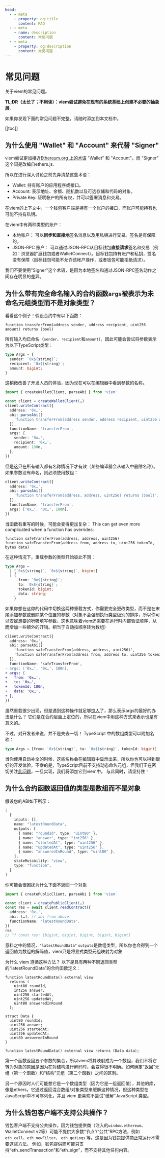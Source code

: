 ```yaml
---
head:
  - - meta
    - property: og:title
      content: FAQ
  - - meta
    - name: description
      content: 常见问题
  - - meta
    - property: og:description
      content: 常见问题
---
```


# 常见问题

关于viem的常见问题。

**TL;DR（太长了；不用读）：viem尝试避免在现有的系统基础上创建不必要的抽象层.**

如果你发现下面的常见问题不完整，请随时添加到本文档中。

[[toc]]

## 为什么使用 "Wallet" 和 "Account" 来代替 "Signer"

viem尝试更加接近[Ethereum.org 上的术语](https://ethereum.org/en/glossary/) "Wallet" 和 "Account"。而 "Signer" 这个词是改编自ethers.js.

所以在进行深入讨论之前先弄清楚这些术语：

- Wallet: 持有账户的应用程序或接口。
- Account: 表示地址、余额、随机数以及可选存储和代码的对象。
- Private Key: 证明帐户的所有权，并可以签署消息和交易。

在viem的上下文中，一个钱包客户端是持有一个账户的接口，而账户可能持有也可能不持有私钥。

在viem中有两种类型的账户：
- 本地账户： 可以**同步和直接地**签名消息以及用私钥进行交易。签名是有保障的。
- JSON-RPC 账户： 可以通过JSON-RPC从目标钱包**直接请求**签名和交易（例如：浏览器扩展钱包或者WalletConnect）。目标钱包持有账户和私钥，签名没有保障（目标钱包可能不允许该帐户操作，或者钱包可能拒绝请求）。

我们不要使用"Signer"这个术语，是因为本地签名和通过JSON-RPC签名动作之间存在明显的差异。

## 为什么带有完全命名输入的合约函数`args`被表示为未命名元组类型而不是对象类型？

看看这个例子！假设合约中有以下函数：

```sol
function transferFrom(address sender, address recipient, uint256 amount) returns (bool)
```
所有输入均已命名（`sender`、`recipient`和`amount`），因此可能会尝试将参数表示为以下TypeScript类型：

```ts
type Args = {
  sender: `0x${string}`;
  recipient: `0x${string}`;
  amount: bigint;
}
```
这稍微改善了开发人员的体验，因为现在可以在编辑器中看到参数的名称。

```ts
import { createWalletClient, parseAbi } from 'viem'

const client = createWalletClient(…)
client.writeContract({
  address: '0x…',
  abi: parseAbi([
    'function transferFrom(address sender, address recipient, uint256 amount) returns (bool)',
  ]),
  functionName: 'transferFrom',
  args: {
    sender: '0x…',
    recipient: '0x…',
    amount: 100n,
  },
})
```
但是这只在所有输入都有名称情况下才有效（某些编译器会从输入中删除名称）。 如果参数没有命名，则必须使用数组：

```ts
client.writeContract({
  address: '0x…',
  abi: parseAbi([
    'function transferFrom(address, address, uint256) returns (bool)',
  ]),
  functionName: 'transferFrom',
  args: ['0x…', '0x…', 100n],
})
```
当函数有重写的时候，可能会变得更加复杂：
This can get even more complicated when a function has overrides:

```sol
function safeTransferFrom(address, address, uint256)
function safeTransferFrom(address from, address to, uint256 tokenId, bytes data)
```
在这种情况下，重载参数的类型开始彼此不同：

```ts
type Args =
  | [`0x${string}`, `0x${string}`, bigint]
  | {
      from: `0x${string}`;
      to: `0x${string}`;
      tokenId: bigint;
      data: string;
    }
```
如果你想在这你的代码中切换这两种重载方式，你需要完全更改类型，而不是在末尾添加参数或删除某个位置的参数（对象不会强制执行类型级别的排序，所以你可以安妮想要的吮吸填写参数。这也意味着viem还需要在运行时内部验证顺序，从而增加一些额外的开销。相当于自动按顺序转为数组）

```diff
client.writeContract({
  address: '0x…',
  abi: parseAbi([
    'function safeTransferFrom(address, address, uint256)',
    'function safeTransferFrom(address from, address to, uint256 tokenId, bytes data)',
  ]),
  functionName: 'safeTransferFrom',
- args: ['0x…', '0x…', 100n],
+ args: {
+   from: '0x…',
+   to: '0x…',
+   tokenId: 100n,
+   data: '0x…',
+ },
})
```

虽然重载很少出现，但是遇到这种操作就足够[惊人](https://en.wikipedia.org/wiki/Principle_of_least_astonishment)了，那么表示args的最好的办法是什么？ 它们是在合约层面上定位的，所以在viem中用这种方式来表示也是有意义的。

不过，对开发者来说，并不是失去一切！ TypeScript 中的数组类型可以附加名称：

```ts
type Args = [from: `0x${string}`, to: `0x${string}`, tokenId: bigint]
```
当你使用自动补全的时候，这些名称会在编辑器中显示出来，所以你也可以得到很好的开发体验。不幸的是，TypeScript目前不支持动态命名元组，但我们正在密切关注[此问题](https://github.com/microsoft/TypeScript/issues/44939)，一旦实现，我们将添加它到viem中。 与此同时，请坚持住！

## 为什么合约函数返回值的类型是数组而不是对象

假设您的ABI如下所示：

```ts
[
  {
    inputs: [],
    name: "latestRoundData",
    outputs: [
      { name: "roundId", type: "uint80" },
      { name: "answer", type: "int256" },
      { name: "startedAt", type: "uint256" },
      { name: "updatedAt", type: "uint256" },
      { name: "answeredInRound", type: "uint80" },
    ],
    stateMutability: "view",
    type: "function",
  }
]
```
你可能会很困扰为什么下面不返回一个对象

```ts
import { createPublicClient, parseAbi } from 'viem'

const client = createPublicClient(…)
const res = await client.readContract({
  address: '0x…',
  abi: […], // abi from above
  functionName: 'latestRoundData',
})
res
// ^? const res: [bigint, bigint, bigint, bigint, bigint]
```

意料之中的情况，`"latestRoundData"` `outputs`是数组类型，所以你也会得到一个返回值为数组的解码值，viem只是将显式类型元组映射为对象

为什么 viem 遵循这种方法？ 以下是具有两种不同返回类型的“latestRoundData”的合约函数定义：

```sol
function latestRoundData() external view
  returns (
    uint80 roundId,
    int256 answer,
    uint256 startedAt,
    uint256 updatedAt,
    uint80 answeredInRound
  );

struct Data {
  uint80 roundId;
  uint256 answer;
  uint256 startedAt;
  uint256 updatedAt;
  uint80 answeredInRound
}

function latestRoundData() external view returns (Data data);
```
第一个函数返回五个参数的集合，所以viem将其映射成为一个数组，我们不将它转为对象的原因是因为在对结构进行解码时，会变得很不明确。如何确定“返回”元组（第一个函数）和“结构”元组（第二个函数）之间的区别。

另一个原因时人们可能想它是一个数组类型（因为它是一组返回值），其他的库，像是ethers，它通过返回混合数组/对象类型来缓解这种情况，但这种类型在JavaScript中不可序列化，并且 viem 更喜欢不尝试“破解”JavaScript 类型。

## 为什么钱包客户端不支持公共操作？

钱包客户端不支持公共操作，因为钱包提供商（注入的`window.ethereum`、WalletConnect v2等）可能不提供大多数“节点”/“公共”RPC方法，例如`eth_call`、`eth_newFilter`、 `eth_getLogs` 等。这是因为钱包提供商正常运行不需要这些方法。 例如，钱包提供商可能只支持“eth_sendTransaction”和“eth_sign”，而不支持其他任何内容。

